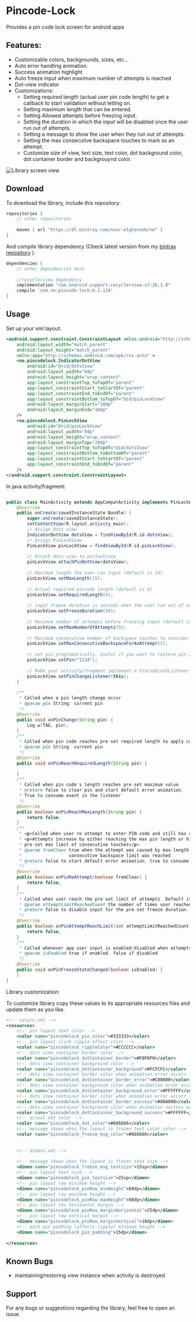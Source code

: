 # Pincode-Lock
Provides a pin code lock screen for android apps

## Features:
  * Customizable colors, backgrounds, sizes, etc...
  * Auto error handling animation.
  * Success animation highlight
  * Auto freeze input when maximum number of attempts is reached
  * Dot-view indicator
  * Customizations:    
    - Setting required length (actual user pin code length) to get a callback to start validation without letting on.
    - Setting maximum length that can be entered.
    - Setting Allowed attempts before freezing input.
    - Setting the duration in which the input will be disabled once the user run out of attempts.
    - Setting a message to show the user when they run out of attempts.
    - Setting the max consecutive backspace touches to mark as an attempt.
    - Customize size of view, text size, text color, dot background color, dot container border and backgrouynd color.
 
 ![Library screen view](https://github.com/nour-elghareeb/pincode-lock/blob/master/library_screen.gif?raw=true)

## Download
To download the library, include this repository:
```gradle
repositories {
	// other repositories
	
	maven { url "https://dl.bintray.com/nour-elghareeb/ne" }
}
```
And compile library dependency (Check latest version from my [bintray repository](https://bintray.com/nour-elghareeb/ne/pincode-lock) ):
```gradle
dependencies {
	// other dependencies here 
	
	//recyclerview dependency
	implementation "com.android.support:recyclerview-v7:26.1.0"
	compile 'com.ne:pincode-lock:0.1.124'
}
```
## Usage
Set up your xml layout:
```xml
<android.support.constraint.ConstraintLayout xmlns:android="http://schemas.android.com/apk/res/android"
    android:layout_width="match_parent"
    android:layout_height="match_parent"
    xmlns:app="http://schemas.android.com/apk/res-auto" >
	<ne.pincodelock.IndicatorDotView
		android:id="@+id/dotsView"
		android:layout_width="0dp"
		android:layout_height="wrap_content"
		app:layout_constraintTop_toTopOf="parent"
		app:layout_constraintStart_toStartOf="parent"
		app:layout_constraintEnd_toEndOf="parent"
		app:layout_constraintBottom_toTopOf="@id/pinLockView"		
		android:layout_marginStart="10dp"
		android:layout_marginEnd="10dp"
	/>
	<ne.pincodelock.PinLockView
		android:id="@+id/pinLockView"
		android:layout_width="0dp"
		android:layout_height="wrap_content"
		android:layout_marginTop="20dp"
		app:layout_constraintTop_toTopOf="@id/dotsView"
		app:layout_constraintBottom_toBottomOf="parent"
		app:layout_constraintStart_toStartOf="parent"
		app:layout_constraintEnd_toEndOf="parent"
	/>
</android.support.constraint.ConstraintLayout>
```

In java activity/fragment:
```java

public class MainActivity extends AppCompatActivity implements PinLockListener {
    @Override
    public onCreate(savedInstanceState Bundle) {
        super.onCreate(savedInstanceState);
        setContentView(R.layout.activity_main);
        // Assign Dots view
        IndicatorDotView dotsView = findViewById(R.id.dotsView);
        // Assign PinLockView
        PinLockView pinLockView = findViewById(R.id.pinLockView);
        
        // Attach dots view to pinlockview
        pinLockView.attachPinDotView(dotsView);
        
        // Maximum length the user can input (default is 15)
        pinLockView.setMaxLength(15);
        
        // Actual required pincode length (default is 4)
        pinLockView.setRequiredLength(4);
        
        // input freeze duration is seconds when the user run out of attempts. (default is 30 seconds)
        pinLockView.setFreezeDuration(30);
        
        // Maximum number of attempts before freezing input (default is 5)
        pinLockView.setMaxNumberOfAttempts(5);
        
        // Maximum consecutive number of backspace touches to consider as an attempt (default is 2)
        pinLockView.setMaxConsecutiveBackspaceForAnAttempt(2);
        
        // set pin progromatically. Useful if you want to restore pin after onRestoreInstance 
        pinLockView.setPin("1234");
        
        // Make your activity/fragment implement a PinCodeLockListener or create a new instance and set a listener.
        pinLockView.setPinChangeListener(this);                      
    }
    
    /**
     * Called when a pin length change occur
     * @param pin String: current pin
     */
    @Override
    public void onPinChange(String pin) {
        Log.w(TAG, pin);
    }
    /**
     * Called when pin code reaches pre-set required length to apply custom pin-verification
     * @param pin String: current pin     
     */
    @Override
    public void onPinReachRequiredLength(String pin) {

    }
    /**
     * Called when pin code's length reaches pre-set maximum value.    
     * @return false to clear pin and start default error animation,
     * True to consume event in the listener         
     */
    @Override
    public boolean onPinReachMaxLength(String pin) {
        return false;
    }
    /**
     * <p>Called when user re-attempt to enter PIN code and still has attempts left.</p>
     * <p>Attempts increase by either reaching the max pin length or hitting the backspace the
     * pre-set max limit of consecutive touches</p>
     * @param fromClear true when the attempt was caused by max-length clear, false when a
     *                  consecutive backspace limit was reached
     * @return false to start default error animation, true to consume event in the listener
     */
    @Override
    public boolean onPinReAttempt(boolean fromClear) {
        return false;
    }
    /**
     * Called when user reach the pre-set limit of attempts. Default is 30 seconds
     * @param attemptLimitReachedCount the number of times user reached limit.
     * @return false to disable input for the pre-set freeze duration.
     */
    @Override
    public boolean onPinAttemptReachLimit(int attemptLimitReachedCount) {
        return false;
    }
    /**
     * Called whenever app user input is enabled/disabled when attempts run out.
     * @param isEnabled true if enabled, false if disabled
     */
    @Override
    public void onPinFreezeStateChanged(boolean isEnabled) {
    }       
}

```

Library customization:

To customize library copy these values to its appropriate resources files and update them as you like.
```xml
<!-- colors.xml -->
<resources>
    <!-- pin layout text color -->
    <color name="pincodelock_pin_color">#333333</color>
    <!-- pin layout click ripple effect color -->
    <color name="pincodelock_rippleColor">#CCCCCC</color>
    <!-- dots view container border color -->
    <color name="pincodelock_dotContainer_border">#F0F0F0</color>
    <!-- dots view container background color -->
    <color name="pincodelock_dotContainer_background">#FCFCFC</color>
    <!-- dots view container border color when animation error occurr -->
    <color name="pincodelock_dotContainer_border_error">#C00000</color>
    <!-- dots view container background color when animation error occurr -->
    <color name="pincodelock_dotContainer_background_error">#FFFFFF</color>
    <!-- dots view container border color when animation error occurr -->
    <color name="pincodelock_dotContainer_border_success">#00A000</color>
    <!-- dots view container background color when animation success occur -->
    <color name="pincodelock_dotContainer_background_success">#FFFFFF</color>
    <!-- actual dot color -->
    <color name="pincodelock_dot_color">#666666</color>
    <!-- message shown when the layout is frozen text color color -->
    <color name="pincodelock_freeze_msg_color">#666666</color>
       
    
    <!-- dimens.xml -->
    
    <!-- message shown when the layout is frozen text size -->
    <dimen name="pincodelock_freeze_msg_textsize">15sp</dimen>
    <!-- pin layout text size -->
    <dimen name="pincodelock_pin_textsize">25sp</dimen>
    <!-- pin layout row minimum height -->
    <dimen name="pincodelock_pinRow_minHeight">60dp</dimen>
    <!-- pin layout row maximum height -->
    <dimen name="pincodelock_pinRow_maxHeight">80dp</dimen>
    <!-- pin layout row horizontal margin -->
    <dimen name="pincodelock_pinRow_marginHorizontal">25dp</dimen>
    <!-- pin layout row vertical margin -->
    <dimen name="pincodelock_pinRow_marginVertical">10dp</dimen>
    <!-- each pin padding (affects ripple) minimum height -->
    <dimen name="pincodelock_pin_padding">15dp</dimen>
    
</resources>
```

## Known Bugs
* maintaining/restoring view instance when activity is destroyed

## Support 
For any bugs or suggestions regarding the library, feel free to open an issue. 

